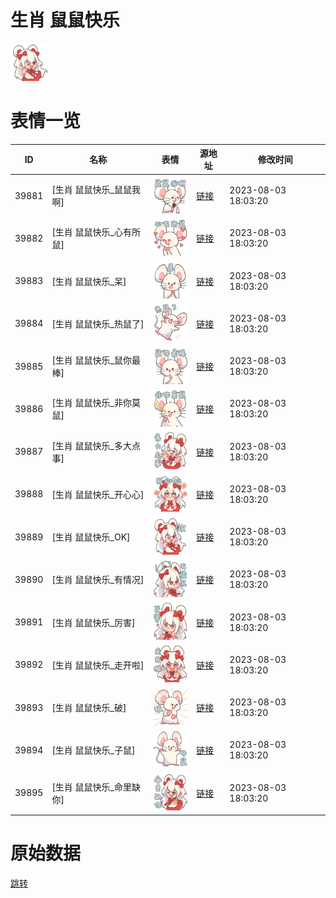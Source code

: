 # 生肖 鼠鼠快乐

<img src="./cover.png" height="60" alt="cover" />

# 表情一览

|ID|名称|表情|源地址|修改时间|
|----|----|----|----|----|
|39881|[生肖 鼠鼠快乐_鼠鼠我啊]|<img src="./pic/039881_%5B生肖 鼠鼠快乐_鼠鼠我啊%5D.png" height="60" alt="鼠鼠我啊"/>|[链接](https://i0.hdslb.com/bfs/garb/13b6a74a5483f4a6d7ed7aa391e37592206ac1ea.png)|2023-08-03 18:03:20|
|39882|[生肖 鼠鼠快乐_心有所鼠]|<img src="./pic/039882_%5B生肖 鼠鼠快乐_心有所鼠%5D.png" height="60" alt="心有所鼠"/>|[链接](https://i0.hdslb.com/bfs/garb/3d9bd9bd0552f00480a6353409a6649dda81a179.png)|2023-08-03 18:03:20|
|39883|[生肖 鼠鼠快乐_呆]|<img src="./pic/039883_%5B生肖 鼠鼠快乐_呆%5D.png" height="60" alt="呆"/>|[链接](https://i0.hdslb.com/bfs/garb/501fac8e7bda5c64616fd198702d8d7d29ca1a71.png)|2023-08-03 18:03:20|
|39884|[生肖 鼠鼠快乐_热鼠了]|<img src="./pic/039884_%5B生肖 鼠鼠快乐_热鼠了%5D.png" height="60" alt="热鼠了"/>|[链接](https://i0.hdslb.com/bfs/garb/3dbe7b9639f4887b683d53ca3c40782f232a762b.png)|2023-08-03 18:03:20|
|39885|[生肖 鼠鼠快乐_鼠你最棒]|<img src="./pic/039885_%5B生肖 鼠鼠快乐_鼠你最棒%5D.png" height="60" alt="鼠你最棒"/>|[链接](https://i0.hdslb.com/bfs/garb/a2c15e36e4e0aebd2ba58115d3c2efa96f48f434.png)|2023-08-03 18:03:20|
|39886|[生肖 鼠鼠快乐_非你莫鼠]|<img src="./pic/039886_%5B生肖 鼠鼠快乐_非你莫鼠%5D.png" height="60" alt="非你莫鼠"/>|[链接](https://i0.hdslb.com/bfs/garb/3a670c7f53fefa1b7106f1a2014de1faa5932da5.png)|2023-08-03 18:03:20|
|39887|[生肖 鼠鼠快乐_多大点事]|<img src="./pic/039887_%5B生肖 鼠鼠快乐_多大点事%5D.png" height="60" alt="多大点事"/>|[链接](https://i0.hdslb.com/bfs/garb/8f130317010b7a21ce7aa42712284b9e4d36d3cf.png)|2023-08-03 18:03:20|
|39888|[生肖 鼠鼠快乐_开心心]|<img src="./pic/039888_%5B生肖 鼠鼠快乐_开心心%5D.png" height="60" alt="开心心"/>|[链接](https://i0.hdslb.com/bfs/garb/86b4a304c7bf5cb3b1012de7393a7e403ac9b325.png)|2023-08-03 18:03:20|
|39889|[生肖 鼠鼠快乐_OK]|<img src="./pic/039889_%5B生肖 鼠鼠快乐_OK%5D.png" height="60" alt="OK"/>|[链接](https://i0.hdslb.com/bfs/garb/c61c42cc1a8faffe9d1d5146c0ea3c52c979cc94.png)|2023-08-03 18:03:20|
|39890|[生肖 鼠鼠快乐_有情况]|<img src="./pic/039890_%5B生肖 鼠鼠快乐_有情况%5D.png" height="60" alt="有情况"/>|[链接](https://i0.hdslb.com/bfs/garb/3752a42ed38ab59d8d8128911eccb6f4655b1acc.png)|2023-08-03 18:03:20|
|39891|[生肖 鼠鼠快乐_厉害]|<img src="./pic/039891_%5B生肖 鼠鼠快乐_厉害%5D.png" height="60" alt="厉害"/>|[链接](https://i0.hdslb.com/bfs/garb/c9cade24703647c5005941d9747298007aca8480.png)|2023-08-03 18:03:20|
|39892|[生肖 鼠鼠快乐_走开啦]|<img src="./pic/039892_%5B生肖 鼠鼠快乐_走开啦%5D.png" height="60" alt="走开啦"/>|[链接](https://i0.hdslb.com/bfs/garb/35dc52544f3228ef6e7d5a633e2fa4369cdcd7ca.png)|2023-08-03 18:03:20|
|39893|[生肖 鼠鼠快乐_破]|<img src="./pic/039893_%5B生肖 鼠鼠快乐_破%5D.png" height="60" alt="破"/>|[链接](https://i0.hdslb.com/bfs/garb/d1c0fc0842385fde409474271059f5b2fa308815.png)|2023-08-03 18:03:20|
|39894|[生肖 鼠鼠快乐_子鼠]|<img src="./pic/039894_%5B生肖 鼠鼠快乐_子鼠%5D.png" height="60" alt="子鼠"/>|[链接](https://i0.hdslb.com/bfs/garb/3aa201474d4009b9cc9905311900f22f8355e237.png)|2023-08-03 18:03:20|
|39895|[生肖 鼠鼠快乐_命里缺你]|<img src="./pic/039895_%5B生肖 鼠鼠快乐_命里缺你%5D.png" height="60" alt="命里缺你"/>|[链接](https://i0.hdslb.com/bfs/garb/00f70d0f0937a01c022e71c0a31d9b733281432a.png)|2023-08-03 18:03:20|

# 原始数据

[跳转](./raw.json)

